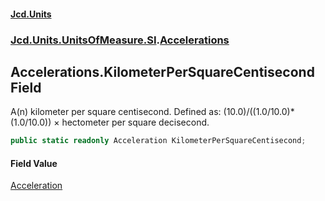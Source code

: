 #### [Jcd.Units](index.md 'index')
### [Jcd.Units.UnitsOfMeasure.SI](Jcd.Units.UnitsOfMeasure.SI.md 'Jcd.Units.UnitsOfMeasure.SI').[Accelerations](Accelerations.md 'Jcd.Units.UnitsOfMeasure.SI.Accelerations')

## Accelerations.KilometerPerSquareCentisecond Field

A(n) kilometer per square centisecond. Defined as: (10.0)/((1.0/10.0)*(1.0/10.0)) × hectometer per square decisecond.

```csharp
public static readonly Acceleration KilometerPerSquareCentisecond;
```

#### Field Value
[Acceleration](Acceleration.md 'Jcd.Units.UnitTypes.Acceleration')